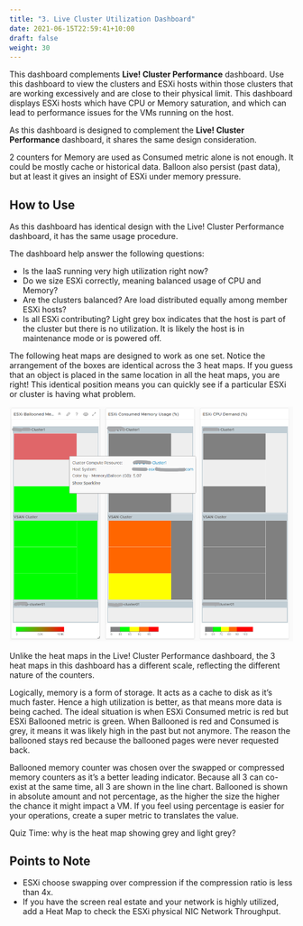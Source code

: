 ```yaml
---
title: "3. Live Cluster Utilization Dashboard"
date: 2021-06-15T22:59:41+10:00
draft: false
weight: 30
---
```


This dashboard complements **Live! Cluster Performance** dashboard. Use this dashboard to view the clusters and ESXi hosts within those clusters that are working excessively and are close to their physical limit. This dashboard displays ESXi hosts which have CPU or Memory saturation, and which can lead to performance issues for the VMs running on the host.

As this dashboard is designed to complement the **Live! Cluster Performance** dashboard, it shares the same design consideration. 

2 counters for Memory are used as Consumed metric alone is not enough. It could be mostly cache or historical data. Balloon also persist (past data), but at least it gives an insight of ESXi under memory pressure.

## How to Use

As this dashboard has identical design with the Live! Cluster Performance dashboard, it has the same usage procedure. 

The dashboard help answer the following questions:
- Is the IaaS running very high utilization right now?
- Do we size ESXi correctly, meaning balanced usage of CPU and Memory?
- Are the clusters balanced? Are load distributed equally among member ESXi hosts?
- Is all ESXi contributing? Light grey box indicates that the host is part of the cluster but there is no utilization. It is likely the host is in maintenance mode or is powered off.

The following heat maps are designed to work as one set. Notice the arrangement of the boxes are identical across the 3 heat maps. If you guess that an object is placed in the same location in all the heat maps, you are right! This identical position means you can quickly see if a particular ESXi or cluster is having what problem.

![](3.6.3-fig-1.png)
 
Unlike the heat maps in the Live! Cluster Performance dashboard, the 3 heat maps in this dashboard has a different scale, reflecting the different nature of the counters. 

Logically, memory is a form of storage. It acts as a cache to disk as it’s much faster. Hence a high utilization is better, as that means more data is being cached. The ideal situation is when ESXi Consumed metric is red but ESXi Ballooned metric is green. When Ballooned is red and Consumed is grey, it means it was likely high in the past but not anymore. The reason the ballooned stays red because the ballooned pages were never requested back. 

Ballooned memory counter was chosen over the swapped or compressed memory counters as it’s a better leading indicator. Because all 3 can co-exist at the same time, all 3 are shown in the line chart. Ballooned is shown in absolute amount and not percentage, as the higher the size the higher the chance it might impact a VM. If you feel using percentage is easier for your operations, create a super metric to translates the value.

Quiz Time: why is the heat map showing grey and light grey?

## Points to Note
- ESXi choose swapping over compression if the compression ratio is less than 4x.
- If you have the screen real estate and your network is highly utilized, add a Heat Map to check the ESXi physical NIC Network Throughput.